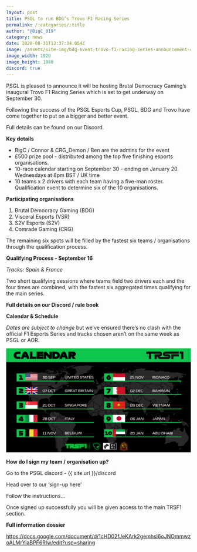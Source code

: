 ```yaml
---
layout: post
title: PSGL to run BDG’s Trovo F1 Racing Series
permalink: /:categories/:title
author: "@BigC_019"
category: news
date: 2020-08-31T12:37:34.054Z
image: /assets/site-img/bdg-event-trovo-f1-racing-series-announcement-4.png
image_width: 1920
image_height: 1080
discord: true
---
```

PSGL is pleased to announce it will be hosting Brutal Democracy Gaming’s inaugural Trovo F1 Racing Series which is set to get underway on September 30.

<!--more-->

Following the success of the PSGL Esports Cup, PSGL, BDG and Trovo have come together to put on a bigger and better event.

Full details can be found on our Discord.

**Key details**

* BigC / Connor & CRG_Demon / Ben are the admins for the event
* £500 prize pool - distributed among the top five finishing esports organisations.
* 10-race calendar starting on September 30 - ending on January 20.
  Wednesdays at 8pm BST / UK time
* 10 teams x 2 drivers with each team having a five-man roster.
  Qualification event to determine six of the 10 organisations.

**Participating organisations**

1. Brutal Democracy Gaming (BDG)
2. Visceral Esports (VSR)
3. S2V Esports (S2V)
4. Comrade Gaming (CRG)

The remaining six spots will be filled by the fastest six teams / organisations through the qualification process.

**Qualifying Process - September 16**

*Tracks: Spain & France*

Two short qualifying sessions where teams field two drivers each and the four times are combined, with the fastest six aggregated times qualifying for the main series.

**Full details on our Discord / rule book**

**Calendar & Schedule**

*Dates are subject to change* but we’ve ensured there’s no clash with the official F1 Esports Series and tracks chosen aren’t on the same week as PSGL or AOR.

![](/assets/site-img/trsf1-calendar-option-1.png)

**How do I sign my team / organisation up?**

Go to the PSGL discord - {{ site.url }}/discord

Head over to our ‘sign-up here’

Follow the instructions…

Once signed up successfully you will be given access to the main TRSF1 section.

**Full information dossier**

<https://docs.google.com/document/d/1cHD02fJeKArk2gemhsI6oJNOmmwzoALMrYiaBPF6RIw/edit?usp=sharing>